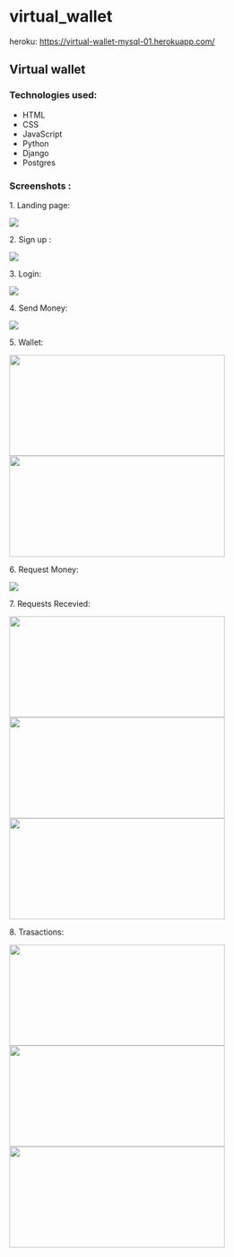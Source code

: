 # virtual_wallet

<p> heroku: <a  href='https://virtual-wallet-mysql-01.herokuapp.com/' blank="_blank"> https://virtual-wallet-mysql-01.herokuapp.com/ </a> </p>
<h2>Virtual wallet</h2>

<h3> Technologies used:</h3>
<ul>
   <li> HTML</li>
   <li> CSS </li>
   <li> JavaScript </li>
   <li> Python </li>
   <li> Django </li>
   <li> Postgres </li>
</ul>

<h3> Screenshots :</h3>
<div>
   <p>1. Landing page:</p>
      <img src="https://user-images.githubusercontent.com/89149882/201962293-15d5893f-c930-48c5-b1f4-b30ea7e625b3.png" />
<p>2. Sign up : </p>
      <img src="https://user-images.githubusercontent.com/89149882/201962583-4995e890-c7ea-466d-929b-9a365536871d.png" />
<p>3. Login: </p>
      <img src="https://user-images.githubusercontent.com/89149882/201962935-747b3e9b-5ac6-48fa-b36a-6cb3ca7cb457.png" />
<p>4. Send Money:</p>
      <img src="https://user-images.githubusercontent.com/89149882/201963416-00f420ea-75a1-443d-8130-67bec547a6c7.png" />
<p>5. Wallet:</p>
      <img src="https://user-images.githubusercontent.com/89149882/201963611-ca2c9ba6-4c41-4808-86b5-7bbac063ca1a.png" width="384" height="180"/>
      <img src="https://user-images.githubusercontent.com/89149882/201963722-960f85f4-020c-4123-a9b3-292d3959e1e1.png" width="384" height="180"/>
<p>6. Request Money:</p>
      <img src="https://user-images.githubusercontent.com/89149882/201963968-9a391f70-9b62-4a28-8f93-29d343d47241.png" />
<p>7. Requests Recevied:</p>
      <img src="https://user-images.githubusercontent.com/89149882/201964475-414d57db-ef60-4fe3-8e8e-b08acecf8a33.png" width="384" height="180"/>
      <img src="https://user-images.githubusercontent.com/89149882/201964825-c1741a89-2bcb-45d5-b0ad-1f3c78c2bd08.png" width="384" height="180"/>
      <img src="https://user-images.githubusercontent.com/89149882/201965082-4a9b68aa-7033-4222-af49-b9a525b0fa0e.png" width="384" height="180"/>
<p>8. Trasactions:</p>
      <img src="https://user-images.githubusercontent.com/89149882/201965516-020291ed-f9c8-4d77-9c0d-0c93800d90a4.png" width="384" height="180"/>
      <img src="https://user-images.githubusercontent.com/89149882/201965250-0a710e8b-93ce-4143-af16-d86e84c577d8.png" width="384" height="180"/>
      <img src="https://user-images.githubusercontent.com/89149882/201965331-34faf8f8-f5e6-4e85-aa22-d3fbd7bf672b.png" width="384" height="180"/>
</div>
